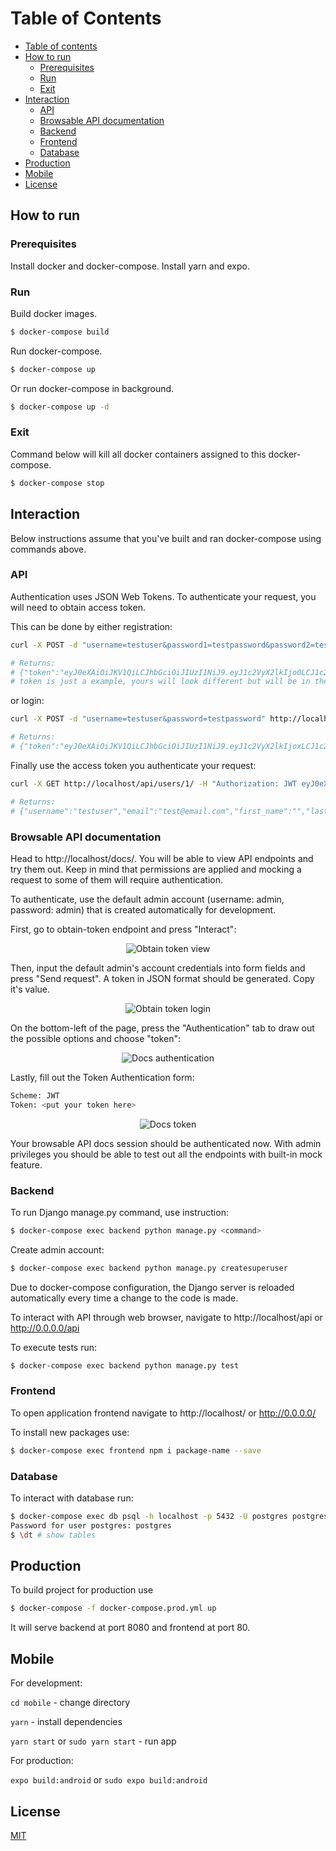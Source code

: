 Table of Contents
=================

<!--ts-->
   * [Table of contents](#table-of-contents)
   * [How to run](#how-to-run)
      * [Prerequisites](#prerequisites)
      * [Run](#run)
      * [Exit](#exit)
   * [Interaction](#interaction)
      * [API](#api)
      * [Browsable API documentation](#browsable-api-documentation)
      * [Backend](#backend)
      * [Frontend](#frontend)
      * [Database](#database)
   * [Production](#production)
   * [Mobile](#mobile)
   * [License](#license)
<!--te-->

## How to run

### Prerequisites
Install docker and docker-compose.
Install yarn and expo.

### Run

Build docker images.
```bash
$ docker-compose build
```
Run docker-compose.

```bash
$ docker-compose up
```
Or run docker-compose in background.

```bash
$ docker-compose up -d
```

### Exit

Command below will kill all docker containers assigned to this docker-compose.

```bash
$ docker-compose stop
```

## Interaction

Below instructions assume that you've built and ran docker-compose using commands above.

### API

Authentication uses JSON Web Tokens. To authenticate your request, you will need to obtain access token.

This can be done by either registration:

```bash
curl -X POST -d "username=testuser&password1=testpassword&password2=testpassword&email=test@email.com&first_name=John&last_name=Doe" http://localhost/rest-auth/name-registration/

# Returns:
# {"token":"eyJ0eXAiOiJKV1QiLCJhbGciOiJIUzI1NiJ9.eyJ1c2VyX2lkIjo0LCJ1c2VybmFtZSI6InRlc3R1c2VyMjExIiwiZXhwIjoxNTUzMjAyMDk1LCJlbWFpbCI6InRlc3QzMkBlbWFpbC5jb20iLCJvcmlnX2lhdCI6MTU1MzE5ODQ5NX0.PI_csWibxJ13UfmF1ePRXmc_0tlCULJgbPSfo8f763o","user":{"pk":1,"username":"testuser","email":"test@email.com","first_name":"John","last_name":"Doe"}}
# token is just a example, yours will look different but will be in the same format
```

or login:
```bash
curl -X POST -d "username=testuser&password=testpassword" http://localhost/rest-auth/login/

# Returns:
# {"token":"eyJ0eXAiOiJKV1QiLCJhbGciOiJIUzI1NiJ9.eyJ1c2VyX2lkIjoxLCJ1c2VybmFtZSI6InRlc3R1c2VyIiwiZXhwIjoxNTUzMjAyMTgyLCJlbWFpbCI6InRlc3RAZW1haWwuY29tIiwib3JpZ19pYXQiOjE1NTMxOTg1ODJ9.zSd3NyP3rDcmP_CCZCwL8oqjctWMdVAO5w6OKTDUAJ0","user":{"pk":1,"username":"testuser","email":"test@email.com","first_name":"","last_name":""}}
```

Finally use the access token you authenticate your request:
```bash
curl -X GET http://localhost/api/users/1/ -H "Authorization: JWT eyJ0eXAiOiJKV1QiLCJhbGciOiJIUzI1NiJ9.eyJ1c2VyX2lkIjoxLCJ1c2VybmFtZSI6InRlc3R1c2VyIiwiZXhwIjoxNTUzMjAyMTgyLCJlbWFpbCI6InRlc3RAZW1haWwuY29tIiwib3JpZ19pYXQiOjE1NTMxOTg1ODJ9.zSd3NyP3rDcmP_CCZCwL8oqjctWMdVAO5w6OKTDUAJ0"

# Returns:
# {"username":"testuser","email":"test@email.com","first_name":"","last_name":""}

```

### Browsable API documentation
Head to http://localhost/docs/. You will be able to view API endpoints and try them out. Keep in mind that permissions are applied and mocking a request to some of them will require authentication.

To authenticate, use the default admin account (username: admin, password: admin) that is created automatically for development.

First, go to obtain-token endpoint and press "Interact":  
<p align="center">
  <img src="https://github.com/nokia-wroclaw/innovativeproject-inventory-of-supplies/raw/browsable-api/docs/images/obtain-token-view.png" alt="Obtain token view"/>
</p>

Then, input the default admin's account credentials into form fields and press "Send request". A token in JSON format should be generated. Copy it's value.  
<p align="center">
  <img src="https://github.com/nokia-wroclaw/innovativeproject-inventory-of-supplies/raw/browsable-api/docs/images/obtain-token-login.png" alt="Obtain token login"/>
</p>

On the bottom-left of the page, press the "Authentication" tab to draw out the possible options and choose "token":  
<p align="center">
  <img src="https://github.com/nokia-wroclaw/innovativeproject-inventory-of-supplies/raw/browsable-api/docs/images/docs-auth.png" alt="Docs authentication"/>
</p>

Lastly, fill out the Token Authentication form:
```bash
Scheme: JWT
Token: <put your token here>
```
<p align="center">
  <img src="https://github.com/nokia-wroclaw/innovativeproject-inventory-of-supplies/raw/browsable-api/docs/images/docs-token.png" alt="Docs token"/>
</p>
Your browsable API docs session should be authenticated now. With admin privileges you should be able to test out all the endpoints with built-in mock feature.

### Backend

To run Django manage.py command, use instruction:

```bash
$ docker-compose exec backend python manage.py <command>
```

Create admin account:

```bash
$ docker-compose exec backend python manage.py createsuperuser
```

Due to docker-compose configuration, the Django server is reloaded automatically every time a change to the code is made. 

To interact with API through web browser, navigate to http://localhost/api or http://0.0.0.0/api

To execute tests run:

```bash
$ docker-compose exec backend python manage.py test
```

### Frontend

To open application frontend navigate to http://localhost/ or http://0.0.0.0/

To install new packages use:

```bash
$ docker-compose exec frontend npm i package-name --save
```

### Database
To interact with database run:

```bash
$ docker-compose exec db psql -h localhost -p 5432 -U postgres postgres
Password for user postgres: postgres
$ \dt # show tables
```

## Production

To build project for production use 
```bash
$ docker-compose -f docker-compose.prod.yml up
```
It will serve backend at port 8080 and frontend at port 80.


## Mobile

For development:

```cd mobile``` - change directory

```yarn``` - install dependencies

```yarn start``` or ```sudo yarn start``` - run app

For production:

```expo build:android``` or ```sudo expo build:android```

## License
[MIT](https://choosealicense.com/licenses/mit/)
